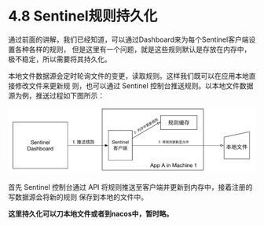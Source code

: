 # 4.8 Sentinel规则持久化

通过前面的讲解，我们已经知道，可以通过Dashboard来为每个Sentinel客户端设置各种各样的规则， 但是这里有一个问题，就是这些规则默认是存放在内存中，极不稳定，所以需要将其持久化。

本地文件数据源会定时轮询文件的变更，读取规则。这样我们既可以在应用本地直接修改文件来更新规 则，也可以通过 Sentinel 控制台推送规则。以本地文件数据源为例，推送过程如下图所示：

![](<../.gitbook/assets/image (29) (1).png>)

首先 Sentinel 控制台通过 API 将规则推送至客户端并更新到内存中，接着注册的写数据源会将新的规则 保存到本地的文件中。

**这里持久化可以刀本地文件或者到nacos中，暂时略。**
